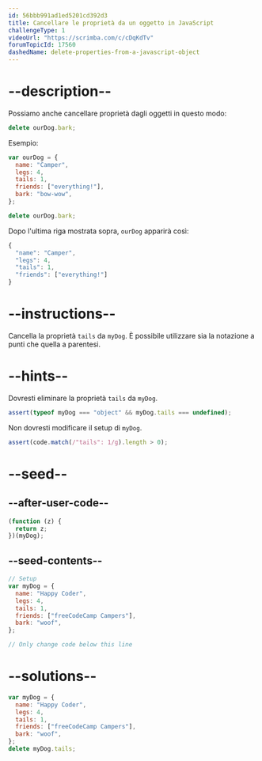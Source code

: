 ```yaml
---
id: 56bbb991ad1ed5201cd392d3
title: Cancellare le proprietà da un oggetto in JavaScript
challengeType: 1
videoUrl: "https://scrimba.com/c/cDqKdTv"
forumTopicId: 17560
dashedName: delete-properties-from-a-javascript-object
---
```


# --description--

Possiamo anche cancellare proprietà dagli oggetti in questo modo:

```js
delete ourDog.bark;
```

Esempio:

```js
var ourDog = {
  name: "Camper",
  legs: 4,
  tails: 1,
  friends: ["everything!"],
  bark: "bow-wow",
};

delete ourDog.bark;
```

Dopo l'ultima riga mostrata sopra, `ourDog` apparirà così:

```js
{
  "name": "Camper",
  "legs": 4,
  "tails": 1,
  "friends": ["everything!"]
}
```

# --instructions--

Cancella la proprietà `tails` da `myDog`. È possibile utilizzare sia la notazione a punti che quella a parentesi.

# --hints--

Dovresti eliminare la proprietà `tails` da `myDog`.

```js
assert(typeof myDog === "object" && myDog.tails === undefined);
```

Non dovresti modificare il setup di `myDog`.

```js
assert(code.match(/"tails": 1/g).length > 0);
```

# --seed--

## --after-user-code--

```js
(function (z) {
  return z;
})(myDog);
```

## --seed-contents--

```js
// Setup
var myDog = {
  name: "Happy Coder",
  legs: 4,
  tails: 1,
  friends: ["freeCodeCamp Campers"],
  bark: "woof",
};

// Only change code below this line
```

# --solutions--

```js
var myDog = {
  name: "Happy Coder",
  legs: 4,
  tails: 1,
  friends: ["freeCodeCamp Campers"],
  bark: "woof",
};
delete myDog.tails;
```
